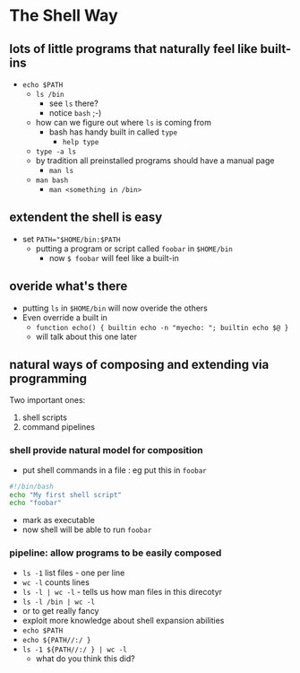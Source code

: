 # The Shell Way

## lots of little programs that naturally feel like built-ins
- `echo $PATH`
   - `ls /bin`
      - see `ls` there?
      - notice `bash` ;-)
   - how can we figure out where `ls` is coming from
      - bash has handy built in called `type`
        - `help type`
	- `type -a ls`
   - by tradition all preinstalled programs should have a manual page
        - `man ls`
	- `man bash`
        - `man <something in /bin>`
	
## extendent the shell is easy
- set `PATH="$HOME/bin:$PATH`
  - putting a program or script called `foobar` in `$HOME/bin`
    - now `$ foobar` will feel like a built-in 

## overide what's there
- putting `ls` in `$HOME/bin` will now overide the others    
- Even override a built in 
  - `function echo() { builtin echo -n "myecho: "; builtin echo $@ }`
  - will talk about this one later

## natural ways of composing and extending via programming
Two important ones:

1. shell scripts
2. command pipelines

### shell provide natural model for composition

- put shell commands in a file : eg put this in `foobar`
``` bash
#!/bin/bash 
echo "My first shell script"
echo "foobar"
```
- mark as executable
- now shell will be able to run `foobar`

### pipeline: allow programs to be easily composed

- `ls -1` list files - one per line
- `wc -l` counts lines
- `ls -l | wc -l` - tells us how man files in this direcotyr
- `ls -l /bin | wc -l`
-  or to get really fancy
  - exploit more knowledge about shell expansion abilities
  - `echo $PATH`
  - `echo ${PATH//:/ }`
  - `ls -1 ${PATH//:/ } | wc -l`
     - what do you think this did?
 

